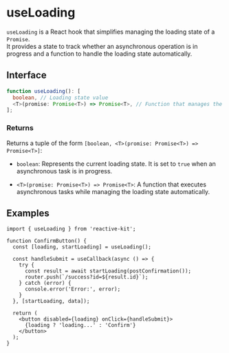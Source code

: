 # useLoading

`useLoading` is a React hook that simplifies managing the loading state of a `Promise`.  
It provides a state to track whether an asynchronous operation is in progress and a function to handle the loading state automatically.


## Interface

```ts
function useLoading(): [
  boolean, // Loading state value
  <T>(promise: Promise<T>) => Promise<T>, // Function that manages the loading state and executes asynchronous tasks
];
```

### Returns

Returns a tuple of the form `[boolean, <T>(promise: Promise<T>) => Promise<T>]`:

- `boolean`: Represents the current loading state. It is set to `true` when an asynchronous task is in progress.

- `<T>(promise: Promise<T>) => Promise<T>`: A function that executes asynchronous tasks while managing the loading state automatically.

## Examples

```tsx
import { useLoading } from 'reactive-kit';

function ConfirmButton() {
  const [loading, startLoading] = useLoading();

  const handleSubmit = useCallback(async () => {
    try {
      const result = await startLoading(postConfirmation());
      router.push(`/success?id=${result.id}`);
    } catch (error) {
      console.error('Error:', error);
    }
  }, [startLoading, data]);

  return (
    <button disabled={loading} onClick={handleSubmit}>
      {loading ? 'loading...' : 'Confirm'}
    </button>
  );
}
```
